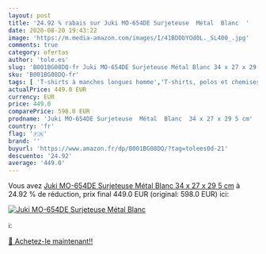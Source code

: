 ```yaml
---
layout: post
title: '24.92 % rabais sur Juki MO-654DE Surjeteuse  Métal  Blanc  '
date: 2020-08-20 19:43:22
image: 'https://m.media-amazon.com/images/I/41BDDbYOd0L._SL400_.jpg'
comments: true
category: ofertas
author: 'tole.es'
slug: 'B001BG08DQ-fr Juki MO-654DE Surjeteuse Métal Blanc 34 x 27 x 29 5 cm'
sku: 'B001BG08DQ-fr'
tags: [ 'T-shirts à manches longues homme','T-shirts, polos et chemises homme','Vêtements','Vêtements homme', ]
actualPrice: 449.0 EUR
currency: EUR
price: 449.0
comparePrice: 598.0 EUR
prodname: 'Juki MO-654DE Surjeteuse  Métal  Blanc  34 x 27 x 29 5 cm'
country: 'fr'
flag: '🇫🇷'
brand: ''
buyurl: 'https://www.amazon.fr/dp/B001BG08DQ/?tag=tolees0d-21'
descuento: '24.92'
average: '449.0'
---
```


Vous avez [Juki MO-654DE Surjeteuse  Métal  Blanc  34 x 27 x 29 5 cm](https://www.amazon.fr/dp/B001BG08DQ/?tag=tolees0d-21)  à  24.92 % de réduction, prix final  449.0 EUR (original: 598.0 EUR) ici:

[![Juki MO-654DE Surjeteuse  Métal  Blanc  ](https://m.media-amazon.com/images/I/41BDDbYOd0L._SL400_.jpg)](https://www.amazon.fr/dp/B001BG08DQ/?tag=tolees0d-21)

ℹ️:


[🛒 Achetez-le maintenant!!](https://www.amazon.fr/dp/B001BG08DQ/?tag=tolees0d-21)
